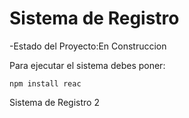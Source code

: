 <h1>Sistema de Registro</h1>

-Estado del Proyecto:En Construccion

Para ejecutar el sistema debes poner:

```npm install reac```

Sistema de Registro 2
